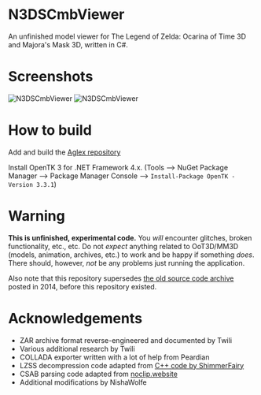 N3DSCmbViewer
=============

An unfinished model viewer for The Legend of Zelda: Ocarina of Time 3D and Majora's Mask 3D, written in C#.

Screenshots
===========

![N3DSCmbViewer](http://i.imgur.com/uyXvgSI.png)
![N3DSCmbViewer](http://i.imgur.com/A0fSt2h.png)


How to build
=======
Add and build the [Aglex repository](https://github.com/NishaWolfe/Aglex)

Install OpenTK 3 for .NET Framework 4.x. (Tools --> NuGet Package Manager --> Package Manager Console --> `Install-Package OpenTK -Version 3.3.1`)



Warning
=======

__This is unfinished, experimental code.__ You _will_ encounter glitches, broken functionality, etc., etc. Do not _expect_ anything related to OoT3D/MM3D (models, animation, archives, etc.) to work and be happy if something _does_. There should, however, _not_ be any problems just running the application.

Also note that this repository supersedes [the old source code archive](http://magicstone.de/dzd/random/3ds/N3DSCmbViewer-bin-src.rar) posted in 2014, before this repository existed.

Acknowledgements
================

* ZAR archive format reverse-engineered and documented by Twili
* Various additional research by Twili
* COLLADA exporter written with a lot of help from Peardian
* LZSS decompression code adapted from [C++ code by ShimmerFairy](https://github.com/ShimmerFairy/MM3D/)
* CSAB parsing code adapted from [noclip.website](https://github.com/magcius/noclip.website/)
* Additional modifications by NishaWolfe
